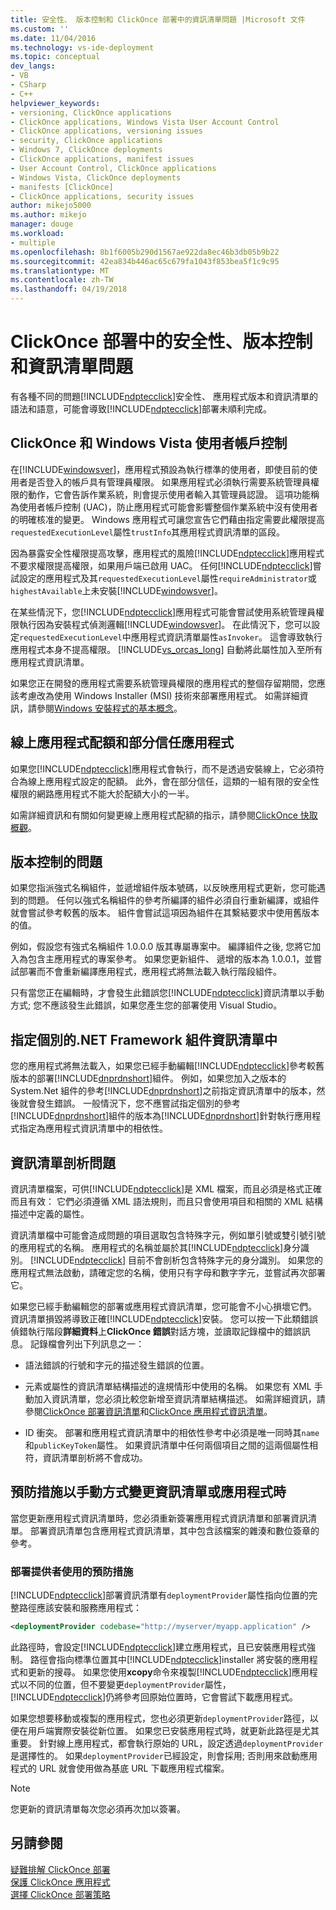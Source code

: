 ```yaml
---
title: 安全性、 版本控制和 ClickOnce 部署中的資訊清單問題 |Microsoft 文件
ms.custom: ''
ms.date: 11/04/2016
ms.technology: vs-ide-deployment
ms.topic: conceptual
dev_langs:
- VB
- CSharp
- C++
helpviewer_keywords:
- versioning, ClickOnce applications
- ClickOnce applications, Windows Vista User Account Control
- ClickOnce applications, versioning issues
- security, ClickOnce applications
- Windows 7, ClickOnce deployments
- ClickOnce applications, manifest issues
- User Account Control, ClickOnce applications
- Windows Vista, ClickOnce deployments
- manifests [ClickOnce]
- ClickOnce applications, security issues
author: mikejo5000
ms.author: mikejo
manager: douge
ms.workload:
- multiple
ms.openlocfilehash: 8b1f6005b290d1567ae922da8ec46b3db05b9b22
ms.sourcegitcommit: 42ea834b446ac65c679fa1043f853bea5f1c9c95
ms.translationtype: MT
ms.contentlocale: zh-TW
ms.lasthandoff: 04/19/2018
---
```

# <a name="security-versioning-and-manifest-issues-in-clickonce-deployments"></a>ClickOnce 部署中的安全性、版本控制和資訊清單問題

有各種不同的問題[!INCLUDE[ndptecclick](../deployment/includes/ndptecclick_md.md)]安全性、 應用程式版本和資訊清單的語法和語意，可能會導致[!INCLUDE[ndptecclick](../deployment/includes/ndptecclick_md.md)]部署未順利完成。

## <a name="clickonce-and-windows-vista-user-account-control"></a>ClickOnce 和 Windows Vista 使用者帳戶控制

在[!INCLUDE[windowsver](../deployment/includes/windowsver_md.md)]，應用程式預設為執行標準的使用者，即使目前的使用者是否登入的帳戶具有管理員權限。 如果應用程式必須執行需要系統管理員權限的動作，它會告訴作業系統，則會提示使用者輸入其管理員認證。 這項功能稱為使用者帳戶控制 (UAC)，防止應用程式可能會影響整個作業系統中沒有使用者的明確核准的變更。 Windows 應用程式可讓您宣告它們藉由指定需要此權限提高`requestedExecutionLevel`屬性`trustInfo`其應用程式資訊清單的區段。

因為暴露安全性權限提高攻擊，應用程式的風險[!INCLUDE[ndptecclick](../deployment/includes/ndptecclick_md.md)]應用程式不要求權限提高權限，如果用戶端已啟用 UAC。 任何[!INCLUDE[ndptecclick](../deployment/includes/ndptecclick_md.md)]嘗試設定的應用程式及其`requestedExecutionLevel`屬性`requireAdministrator`或`highestAvailable`上未安裝[!INCLUDE[windowsver](../deployment/includes/windowsver_md.md)]。

在某些情況下，您[!INCLUDE[ndptecclick](../deployment/includes/ndptecclick_md.md)]應用程式可能會嘗試使用系統管理員權限執行因為安裝程式偵測邏輯[!INCLUDE[windowsver](../deployment/includes/windowsver_md.md)]。 在此情況下，您可以設定`requestedExecutionLevel`中應用程式資訊清單屬性`asInvoker`。 這會導致執行應用程式本身不提高權限。 [!INCLUDE[vs_orcas_long](../debugger/includes/vs_orcas_long_md.md)] 自動將此屬性加入至所有應用程式資訊清單。

如果您正在開發的應用程式需要系統管理員權限的應用程式的整個存留期間，您應該考慮改為使用 Windows Installer (MSI) 技術來部署應用程式。 如需詳細資訊，請參閱[Windows 安裝程式的基本概念](../extensibility/internals/windows-installer-basics.md)。

## <a name="online-application-quotas-and-partial-trust-applications"></a>線上應用程式配額和部分信任應用程式

如果您[!INCLUDE[ndptecclick](../deployment/includes/ndptecclick_md.md)]應用程式會執行，而不是透過安裝線上，它必須符合為線上應用程式設定的配額。 此外，會在部分信任，這類的一組有限的安全性權限的網路應用程式不能大於配額大小的一半。

如需詳細資訊和有關如何變更線上應用程式配額的指示，請參閱[ClickOnce 快取概觀](../deployment/clickonce-cache-overview.md)。

## <a name="versioning-issues"></a>版本控制的問題

如果您指派強式名稱組件，並遞增組件版本號碼，以反映應用程式更新，您可能遇到的問題。 任何以強式名稱組件的參考所編譯的組件必須自行重新編譯，或組件就會嘗試參考較舊的版本。 組件會嘗試這項因為組件在其繫結要求中使用舊版本的值。

例如，假設您有強式名稱組件 1.0.0.0 版其專屬專案中。 編譯組件之後, 您將它加入為包含主應用程式的專案參考。 如果您更新組件、 遞增的版本為 1.0.0.1，並嘗試部署而不會重新編譯應用程式，應用程式將無法載入執行階段組件。

只有當您正在編輯時，才會發生此錯誤您[!INCLUDE[ndptecclick](../deployment/includes/ndptecclick_md.md)]資訊清單以手動方式; 您不應該發生此錯誤，如果您產生您的部署使用 Visual Studio。

## <a name="specifying-individual-net-framework-assemblies-in-the-manifest"></a>指定個別的.NET Framework 組件資訊清單中

您的應用程式將無法載入，如果您已經手動編輯[!INCLUDE[ndptecclick](../deployment/includes/ndptecclick_md.md)]參考較舊版本的部署[!INCLUDE[dnprdnshort](../code-quality/includes/dnprdnshort_md.md)]組件。 例如，如果您加入之版本的 System.Net 組件的參考[!INCLUDE[dnprdnshort](../code-quality/includes/dnprdnshort_md.md)]之前指定資訊清單中的版本，然後就會發生錯誤。 一般情況下，您不應嘗試指定個別的參考[!INCLUDE[dnprdnshort](../code-quality/includes/dnprdnshort_md.md)]組件的版本為[!INCLUDE[dnprdnshort](../code-quality/includes/dnprdnshort_md.md)]針對執行應用程式指定為應用程式資訊清單中的相依性。

## <a name="manifest-parsing-issues"></a>資訊清單剖析問題

資訊清單檔案，可供[!INCLUDE[ndptecclick](../deployment/includes/ndptecclick_md.md)]是 XML 檔案，而且必須是格式正確而且有效： 它們必須遵循 XML 語法規則，而且只會使用項目和相關的 XML 結構描述中定義的屬性。

資訊清單檔中可能會造成問題的項目選取包含特殊字元，例如單引號或雙引號引號的應用程式的名稱。 應用程式的名稱並屬於其[!INCLUDE[ndptecclick](../deployment/includes/ndptecclick_md.md)]身分識別。 [!INCLUDE[ndptecclick](../deployment/includes/ndptecclick_md.md)] 目前不會剖析包含特殊字元的身分識別。 如果您的應用程式無法啟動，請確定您的名稱，使用只有字母和數字字元，並嘗試再次部署它。

如果您已經手動編輯您的部署或應用程式資訊清單，您可能會不小心損壞它們。 資訊清單損毀將導致正確[!INCLUDE[ndptecclick](../deployment/includes/ndptecclick_md.md)]安裝。 您可以按一下此類錯誤偵錯執行階段**詳細資料**上**ClickOnce 錯誤**對話方塊，並讀取記錄檔中的錯誤訊息。 記錄檔會列出下列訊息之一：

- 語法錯誤的行號和字元的描述發生錯誤的位置。

- 元素或屬性的資訊清單結構描述的違規情形中使用的名稱。 如果您有 XML 手動加入資訊清單，您必須比較您新增至資訊清單結構描述。 如需詳細資訊，請參閱[ClickOnce 部署資訊清單](../deployment/clickonce-deployment-manifest.md)和[ClickOnce 應用程式資訊清單](../deployment/clickonce-application-manifest.md)。

- ID 衝突。 部署和應用程式資訊清單中的相依性參考中必須是唯一同時其`name`和`publicKeyToken`屬性。 如果資訊清單中任何兩個項目之間的這兩個屬性相符，資訊清單剖析將不會成功。

## <a name="precautions-when-manually-changing-manifests-or-applications"></a>預防措施以手動方式變更資訊清單或應用程式時

當您更新應用程式資訊清單時，您必須重新簽署應用程式資訊清單和部署資訊清單。 部署資訊清單包含應用程式資訊清單，其中包含該檔案的雜湊和數位簽章的參考。

### <a name="precautions-with-deployment-provider-usage"></a>部署提供者使用的預防措施

[!INCLUDE[ndptecclick](../deployment/includes/ndptecclick_md.md)]部署資訊清單有`deploymentProvider`屬性指向位置的完整路徑應該安裝和服務應用程式：

```xml
<deploymentProvider codebase="http://myserver/myapp.application" />
```

此路徑時，會設定[!INCLUDE[ndptecclick](../deployment/includes/ndptecclick_md.md)]建立應用程式，且已安裝應用程式強制。 路徑會指向標準位置其中[!INCLUDE[ndptecclick](../deployment/includes/ndptecclick_md.md)]installer 將安裝的應用程式和更新的搜尋。 如果您使用**xcopy**命令來複製[!INCLUDE[ndptecclick](../deployment/includes/ndptecclick_md.md)]應用程式以不同的位置，但不要變更`deploymentProvider`屬性，[!INCLUDE[ndptecclick](../deployment/includes/ndptecclick_md.md)]仍將參考回原始位置時，它會嘗試下載應用程式。

如果您想要移動或複製的應用程式，您也必須更新`deploymentProvider`路徑，以便在用戶端實際安裝從新位置。 如果您已安裝應用程式時，就更新此路徑是尤其重要。 針對線上應用程式，都會執行原始的 URL，設定透過`deploymentProvider`是選擇性的。 如果`deploymentProvider`已經設定，則會採用; 否則用來啟動應用程式的 URL 就會使用做為基底 URL 下載應用程式檔案。

> [!NOTE]
> 您更新的資訊清單每次您必須再次加以簽署。

## <a name="see-also"></a>另請參閱

[疑難排解 ClickOnce 部署](../deployment/troubleshooting-clickonce-deployments.md)  
[保護 ClickOnce 應用程式](../deployment/securing-clickonce-applications.md)  
[選擇 ClickOnce 部署策略](../deployment/choosing-a-clickonce-deployment-strategy.md)